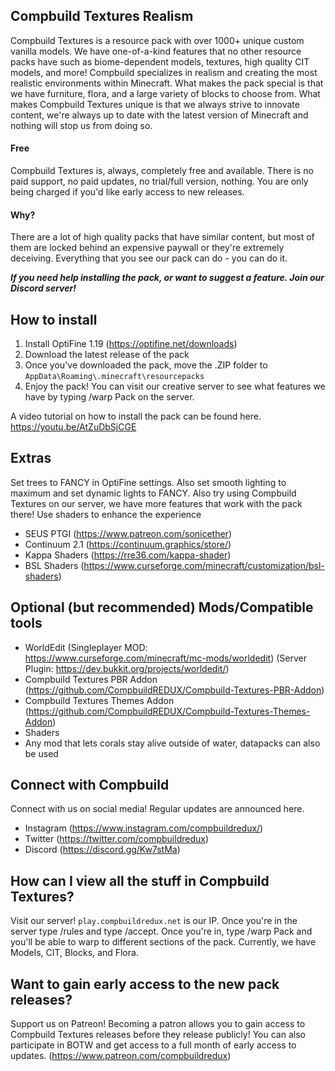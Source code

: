 ## Compbuild Textures Realism

Compbuild Textures is a resource pack with over 1000+ unique custom vanilla models. We have one-of-a-kind features that no other resource packs have such as biome-dependent models, textures, high quality CIT models, and more! Compbuild specializes in realism and creating the most realistic environments within Minecraft. What makes the pack special is that we have furniture, flora, and a large variety of blocks to choose from. What makes Compbuild Textures unique is that we always strive to innovate content, we're always up to date with the latest version of Minecraft and nothing will stop us from doing so. 

#### Free

Compbuild Textures is, always, completely free and available. There is no paid support, no paid updates, no trial/full version, nothing. You are only being charged if you'd like early access to new releases. 

#### Why?

There are a lot of high quality packs that have similar content, but most of them are locked behind an expensive paywall or they're extremely deceiving. Everything that you see our pack can do - you can do it.



***If you need help installing the pack, or want to suggest a feature. Join our Discord server!***

## How to install

1. Install OptiFine 1.19 (https://optifine.net/downloads)
2. Download the latest release of the pack
3. Once you've downloaded the pack, move the .ZIP folder to `AppData\Roaming\.minecraft\resourcepacks`
4. Enjoy the pack! You can visit our creative server to see what features we have by typing /warp Pack on the server.

A video tutorial on how to install the pack can be found here. https://youtu.be/AtZuDbSjCGE

## Extras

Set trees to FANCY in OptiFine settings. Also set smooth lighting to maximum and set dynamic lights to FANCY. Also try using Compbuild Textures on our server, we have more features that work with the pack there! Use shaders to enhance the experience

+ SEUS PTGI (https://www.patreon.com/sonicether)
+ Continuum 2.1 (https://continuum.graphics/store/)
+ Kappa Shaders (https://rre36.com/kappa-shader)
+ BSL Shaders (https://www.curseforge.com/minecraft/customization/bsl-shaders)

## Optional (but recommended) Mods/Compatible tools

+ WorldEdit (Singleplayer MOD: https://www.curseforge.com/minecraft/mc-mods/worldedit) (Server Plugin: https://dev.bukkit.org/projects/worldedit/)
+ Compbuild Textures PBR Addon (https://github.com/CompbuildREDUX/Compbuild-Textures-PBR-Addon)
+ Compbuild Textures Themes Addon (https://github.com/CompbuildREDUX/Compbuild-Textures-Themes-Addon)
+ Shaders
+ Any mod that lets corals stay alive outside of water, datapacks can also be used

## Connect with Compbuild

Connect with us on social media! Regular updates are announced here.

+ Instagram (https://www.instagram.com/compbuildredux/)
+ Twitter (https://twitter.com/compbuildredux)
+ Discord (https://discord.gg/Kw7stMa)

## How can I view all the stuff in Compbuild Textures?

Visit our server! `play.compbuildredux.net` is our IP. Once you're in the server type /rules and type /accept. Once you're in, type /warp Pack and you'll be able to warp to different sections of the pack. Currently, we have Models, CIT, Blocks, and Flora.

## Want to gain early access to the new pack releases?

Support us on Patreon! Becoming a patron allows you to gain access to Compbuild Textures releases before they release publicly! You can also participate in BOTW and get access to a full month of early access to updates. (https://www.patreon.com/compbuildredux)


